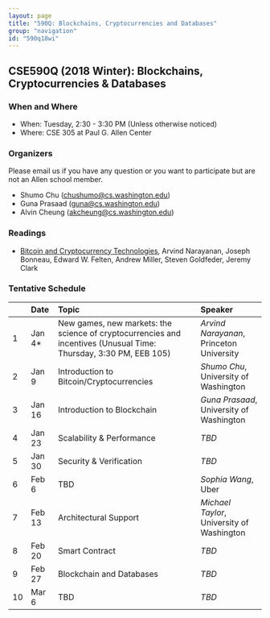 ```yaml
---
layout: page
title: "590Q: Blockchains, Cryptocurrencies and Databases"
group: "navigation"
id: "590q18wi"
---
```


## CSE590Q (2018 Winter): Blockchains, Cryptocurrencies & Databases

### When and Where
* When: Tuesday, 2:30 - 3:30 PM (Unless otherwise noticed)
* Where: CSE 305 at Paul G. Allen Center 

### Organizers
Please email us if you have any question or you want to participate but are not an Allen school member. 
* Shumo Chu (chushumo@cs.washington.edu)
* Guna Prasaad (guna@cs.washington.edu)
* Alvin Cheung (akcheung@cs.washington.edu)

### Readings
* [Bitcoin and Cryptocurrency Technologies](http://bitcoinbook.cs.princeton.edu/), Arvind Narayanan, Joseph Bonneau, Edward W. Felten, Andrew Miller, Steven Goldfeder, Jeremy Clark 


### Tentative Schedule
|   | Date   | Topic                                                                 | Speaker                                 |
|:--|:-------|:----------------------------------------------------------------------|:----------------------------------------|
| 1 | Jan 4*  | New games, new markets: the science of cryptocurrencies and incentives (Unusual Time: Thursday, 3:30 PM, EEB 105) |*Arvind Narayanan*, Princeton University |
| 2 | Jan 9  | Introduction to Bitcoin/Cryptocurrencies                              | *Shumo Chu*, University of Washington   |
| 3 | Jan 16 | Introduction to Blockchain                                            |*Guna Prasaad*, University of Washington |
| 4 | Jan 23 | Scalability & Performance                                             | *TBD*                                   |
| 5 | Jan 30 | Security & Verification                                               | *TBD*                                   |
| 6 | Feb 6  | TBD                                                                   | *Sophia Wang*, Uber                     |
| 7 | Feb 13 | Architectural Support                                                 | *Michael Taylor*, University of Washington |
| 8 | Feb 20 | Smart Contract                                                        | *TBD*                                   | 
| 9 | Feb 27 | Blockchain and Databases                                              | *TBD*                                   |
| 10| Mar 6  | TBD                                                                   | *TBD*                                   |

